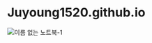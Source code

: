 # Juyoung1520.github.io

![이름 없는 노트북-1](https://github.com/Juyoung1520/Juyoung1520.github.io/assets/143913325/bb67aba9-05d3-41d8-8e12-bf997056e912)
